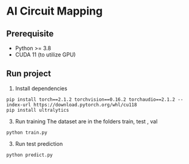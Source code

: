 # AI Circuit Mapping

## Prerequisite 
- Python  >= 3.8 
- CUDA 11 (to utilize GPU)
## Run project
1) Install dependencies

```
pip install torch==2.1.2 torchvision==0.16.2 torchaudio==2.1.2 --index-url https://download.pytorch.org/whl/cu118
pip install ultralytics
```

3) Run training
The dataset are in the folders train, test , val
```
python train.py
```

3) Run test prediction

```
python predict.py
```
